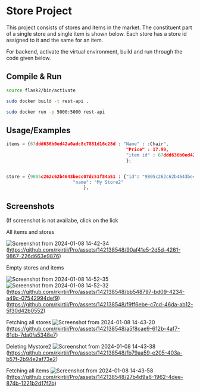 
# Store Project

This project consists of stores and items in the market. The constituent part of a single store and single item is shown below. Each store has a store id assigned to it and the same for an item.


For backend, activate the virtual environment, build and run through the code given below.


## Compile & Run



```bash
source flask2/bin/activate

```

```bash
sudo docker build -t rest-api .

```

```bash
sudo docker run -p 5000:5000 rest-api

```




## Usage/Examples

```python
items = {67ddd636b0ed42a0adc8c7881d16c28d : "Name" : :Chair",
                                             "Price" : 17.99,
                                             "item id" : 67ddd636b0ed42a0adc8c7881d16c28d
                                             };


store = {9805c262c62b4643becc07dc51f84a51 : {"id": "9805c262c62b4643becc07dc51f84a51",
   					     "name": "My Store2"
  				             },
```


## Screenshots
(If screenshot is not availabe, click on the lick

All items and stores

![Screenshot from 2024-01-08 14-42-34](https://github.com/rkirtii/Pro/assets/142138548/90af41e5-2d5d-4261-9867-226d663e9876)
(https://github.com/rkirtii/Pro/assets/142138548/90af41e5-2d5d-4261-9867-226d663e9876)

Empty stores and items

![Screenshot from 2024-01-08 14-52-35](https://github.com/rkirtii/Pro/assets/142138548/bb548797-bd09-4234-a49c-07542994def9)
![Screenshot from 2024-01-08 14-52-32](https://github.com/rkirtii/Pro/assets/142138548/f9ff6ebe-c7cd-46da-ab12-5f30d42b0552)
(https://github.com/rkirtii/Pro/assets/142138548/bb548797-bd09-4234-a49c-07542994def9)
(https://github.com/rkirtii/Pro/assets/142138548/f9ff6ebe-c7cd-46da-ab12-5f30d42b0552)


Fetching all stores
![Screenshot from 2024-01-08 14-43-20](https://github.com/rkirtii/Pro/assets/142138548/a5f8cae9-612b-4af7-81db-7da0fa5348e7)
(https://github.com/rkirtii/Pro/assets/142138548/a5f8cae9-612b-4af7-81db-7da0fa5348e7)


Deleting Mystore2
![Screenshot from 2024-01-08 14-43-38](https://github.com/rkirtii/Pro/assets/142138548/fb79aa59-e205-403a-b57f-2b94e2af73e2)
(https://github.com/rkirtii/Pro/assets/142138548/fb79aa59-e205-403a-b57f-2b94e2af73e2)

Fetching all items
![Screenshot from 2024-01-08 14-43-58](https://github.com/rkirtii/Pro/assets/142138548/27b4d9a6-1962-4dee-874b-1221b2d17f2b)
(https://github.com/rkirtii/Pro/assets/142138548/27b4d9a6-1962-4dee-874b-1221b2d17f2b)

